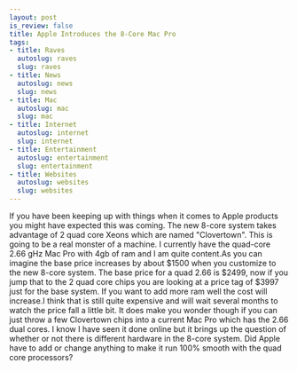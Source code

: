 ```yaml
--- 
layout: post
is_review: false
title: Apple Introduces the 8-Core Mac Pro
tags: 
- title: Raves
  autoslug: raves
  slug: raves
- title: News
  autoslug: news
  slug: news
- title: Mac
  autoslug: mac
  slug: mac
- title: Internet
  autoslug: internet
  slug: internet
- title: Entertainment
  autoslug: entertainment
  slug: entertainment
- title: Websites
  autoslug: websites
  slug: websites
---
```

If you have been keeping up with things when it comes to Apple products you might have expected this was coming.  The new 8-core system takes advantage of 2 quad core Xeons which are named "Clovertown".  This is going to be a real monster of a machine.  I currently have the quad-core 2.66 gHz Mac Pro with 4gb of ram and I am quite content.As you can imagine the base price increases by about $1500 when you customize to the new 8-core system.  The base price for a quad 2.66 is $2499, now if you jump that to the 2 quad core chips you are looking at a price tag of $3997 just for the base system.  If you want to add more ram well the cost will increase.I think that is still quite expensive and will wait several months to watch the price fall a little bit.  It does make you wonder though if you can just throw a few Clovertown chips into a current Mac Pro which has the 2.66 dual cores.  I know I have seen it done online but it brings up the question of whether or not there is different hardware in the 8-core system.  Did Apple have to add or change anything to make it run 100% smooth with the quad core processors?
